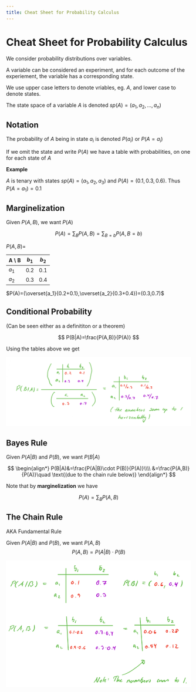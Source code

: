 ```yaml
---
title: Cheat Sheet for Probability Calculus
---
```


# Cheat Sheet for Probability Calculus

We consider probability distributions over variables.

A variable can be considered an experiment, and for each outcome of the experiement, the variable has a corresponding state.

We use upper case letters to denote vriables, eg. $A$, and lower case to denote  states.

The state space of a variable $A$ is denoted $sp(A)=(a_1,a_2,...,a_n)$

## Notation

The probability of $A$ being in state $a_i$ is denoted $P(a_i)$ or $P(A=a_i)$

If we omit the state and write $P(A)$ we have a table with probabilities, on one for each state of $A$

**Example**

$A$ is tenary with states $sp(A)=(a_1,a_2,a_3)$ and $P(A)=(0.1,0.3,0.6)$.
Thus $P(A=a_1)=0.1$

## Marginelization

Given $P(A,B)$, we want $P(A)$

$$
P(A)=\sum_BP(A,B)= \sum_{B=b}P(A,B=b)
$$

$P(A,B)=$

| A \ B | $b_1$ | $b_2$ |
| ----- | ----- | ----- |
| $a_1$ | 0.2   | 0.1   |
| $a_2$ | 0.3   | 0.4   |

$P(A)=(\overset{a_1}{0.2+0.1},\overset{a_2}{0.3+0.4})=(0.3,0.7)$



## Conditional Probability

(Can be seen either as a definititon or a theorem)

$$
P(B|A)=\frac{P(A,B)}{P(A)}
$$

Using the tables above we get

![image-20200104124215673](images/09-23appendix/image-20200104124215673.png)

## Bayes Rule

Given $P(A|B)$ and $P(B)$, we want $P(B|A)$

$$
\begin{align*}
P(B|A)&=\frac{P(A|B)\cdot P(B)}{P(A)}\\\\
&=\frac{P(A,B)}{P(A)}\quad \text{(due to the chain rule below)}
\end{align*}
$$

Note that by **marginelization** we have

$$
P(A)=\sum_B P(A,B)
$$


## The Chain Rule

AKA Fundamental Rule

Given $P(A|B)$ and $P(B)$, we want $P(A,B)$
$$
P(A,B)=P(A|B)\cdot P(B)
$$

![image-20200104124827343](images/09-23appendix/image-20200104124827343.png)
